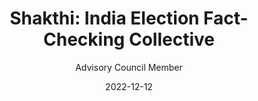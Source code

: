 ---
title: "Shakthi: India Election Fact-Checking Collective"
subtitle: "Advisory Council Member"
date: 2022-12-12
image: "/images/shakthi.png"
link: "https://projectshakti.in/"
draft: false
link: "https://projectshakti.in/"
---